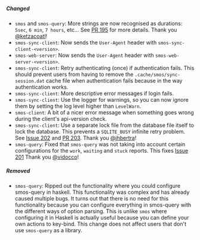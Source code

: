 ##### Changed

- `smos` and `smos-query`: More strings are now recognised as durations: `5sec`, `6 min`, `7 hours`, etc... 
  See [PR 195](https://github.com/NorfairKing/smos/pull/195) for more details.
  Thank you [@ketzacoatl](https://github.com/ketzacoatl)!
- `smos-sync-client`: Now sends the `User-Agent` header with `smos-sync-client-<version>`.
- `smos-web-server`: Now sends the `User-Agent` header with `smos-web-server-<version>`.
- `smos-sync-client`: Retry authenticating (once) if authentication fails.
  This should prevent users from having to remove the `.cache/smos/sync-session.dat` cache file when authentication fails because in the way authentication works.
- `smos-sync-client`: More descriptive error messages if login fails.
- `smos-sync-client`: Use the logger for warnings, so you can now ignore them by setting the log level higher than `LevelWarn`.
- `smos-client`: A bit of a nicer error message when something goes wrong during the client's api-version check.
- `smos-sync-client`: Use a separate lock file from the database file itself to lock the database.
  This prevents a `SQLITE_BUSY` infinite retry problem. See [Issue 202](https://github.com/NorfairKing/smos/issues/202) and [PR 203](https://github.com/NorfairKing/smos/pull/203).
  Thank you [@jhbertra](https://github.com/jhbertra)!
- `smos-query`: Fixed that `smos-query` was not taking into account certain configurations for the `work`, `waiting` and `stuck` reports.
  This fixes [Issue 201](https://github.com/NorfairKing/smos/issues/201)
  Thank you [@vidocco](https://github.com/vidocco)!

##### Removed

- `smos-query`:
  Ripped out the functionality where you could configure smos-query in haskell.
  This functionality was complex and has already caused multiple bugs.
  It turns out that there is no need for this functionality because you can configure everything in smos-query with the different ways of option parsing.
  This is unlike `smos` where configuring it in Haskell is actually useful because you can define your own actions to key-bind.
  This change does not affect users that don't use `smos-query` as a library.
